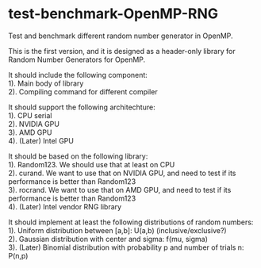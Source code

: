 # test-benchmark-OpenMP-RNG
Test and benchmark different random number generator in OpenMP.

This is the first version, and it is designed as a header-only library for Random Number Generators for OpenMP.

It should include the following component:\
1). Main body of library\
2). Compiling command for different compiler

It should support the following architechture:\
1). CPU serial\
2). NVIDIA GPU\
3). AMD GPU\
4). (Later) Intel GPU

It should be based on the following library:\
1). Random123. We should use that at least on CPU\
2). curand. We want to use that on NVIDIA GPU, and need to test if its performance is better than Random123\
3). rocrand. We want to use that on AMD GPU, and need to test if its performance is better than Random123\
4). (Later) Intel vendor RNG library

It should implement at least the following distributions of random numbers:\
1). Uniform distribution between [a,b]: U(a,b) (inclusive/exclusive?)\
2). Gaussian distribution with center and sigma: f(mu, sigma)\
3). (Later) Binomial distribution with probability p and number of trials n: P(n,p)
